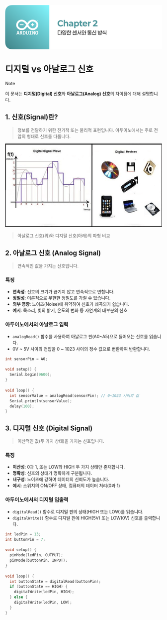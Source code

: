 <img src="./header.png" />

# 디지털 vs 아날로그 신호

> [!NOTE]
> 이 문서는 **디지털(Digital) 신호**와 **아날로그(Analog) 신호**의 차이점에 대해 설명합니다.

## 1. 신호(Signal)란?

> 정보를 전달하기 위한 전기적 또는 물리적 표현입니다. 아두이노에서는 주로 전압의 형태로 신호를 다룹니다.

<img src="./src/signal_wave.png" />

> 아날로그 신호(위)와 디지털 신호(아래)의 파형 비교

## 2. 아날로그 신호 (Analog Signal)

> 연속적인 값을 가지는 신호입니다.

### 특징

- **연속성**: 신호의 크기가 끊기지 않고 연속적으로 변합니다.
- **정밀성**: 이론적으로 무한한 정밀도를 가질 수 있습니다.
- **외부 영향**: 노이즈(Noise)에 취약하여 신호가 왜곡되기 쉽습니다.
- **예시**: 목소리, 빛의 밝기, 온도의 변화 등 자연계의 대부분의 신호

### 아두이노에서의 아날로그 입력

- `analogRead()` 함수를 사용하여 아날로그 핀(A0~A5)으로 들어오는 신호를 읽습니다.
- 0V ~ 5V 사이의 전압을 0 ~ 1023 사이의 정수 값으로 변환하여 반환합니다.

```cpp
int sensorPin = A0;

void setup() {
  Serial.begin(9600);
}

void loop() {
  int sensorValue = analogRead(sensorPin); // 0~1023 사이의 값
  Serial.println(sensorValue);
  delay(100);
}
```

## 3. 디지털 신호 (Digital Signal)

> 이산적인 값(두 가지 상태)을 가지는 신호입니다.

### 특징

- **이산성**: 0과 1, 또는 LOW와 HIGH 두 가지 상태만 존재합니다.
- **명확성**: 신호의 상태가 명확하게 구분됩니다.
- **내구성**: 노이즈에 강하여 데이터의 신뢰도가 높습니다.
- **예시**: 스위치의 ON/OFF 상태, 컴퓨터의 데이터 처리(0과 1)

### 아두이노에서의 디지털 입출력

- `digitalRead()` 함수로 디지털 핀의 상태(HIGH 또는 LOW)를 읽습니다.
- `digitalWrite()` 함수로 디지털 핀에 HIGH(5V) 또는 LOW(0V) 신호를 출력합니다.

```cpp
int ledPin = 13;
int buttonPin = 7;

void setup() {
  pinMode(ledPin, OUTPUT);
  pinMode(buttonPin, INPUT);
}

void loop() {
  int buttonState = digitalRead(buttonPin);
  if (buttonState == HIGH) {
    digitalWrite(ledPin, HIGH);
  } else {
    digitalWrite(ledPin, LOW);
  }
}
```
